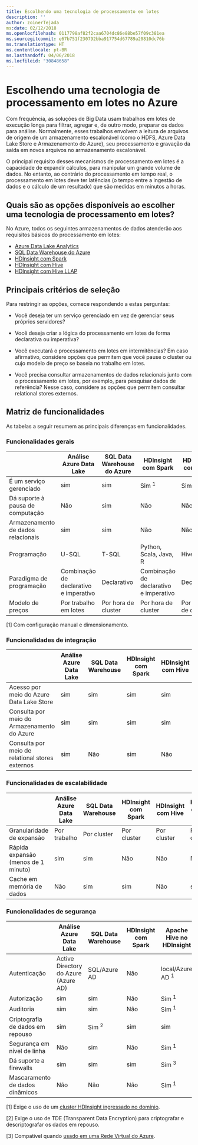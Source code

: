 ```yaml
---
title: Escolhendo uma tecnologia de processamento em lotes
description: ''
author: zoinerTejada
ms:date: 02/12/2018
ms.openlocfilehash: 0117798af82f2caa6704dc86e88be57f09c381ea
ms.sourcegitcommit: e67b751f230792bba917754d67789a20810dc76b
ms.translationtype: HT
ms.contentlocale: pt-BR
ms.lasthandoff: 04/06/2018
ms.locfileid: "30848658"
---
```

# <a name="choosing-a-batch-processing-technology-in-azure"></a>Escolhendo uma tecnologia de processamento em lotes no Azure

Com frequência, as soluções de Big Data usam trabalhos em lotes de execução longa para filtrar, agregar e, de outro modo, preparar os dados para análise. Normalmente, esses trabalhos envolvem a leitura de arquivos de origem de um armazenamento escalonável (como o HDFS, Azure Data Lake Store e Armazenamento do Azure), seu processamento e gravação da saída em novos arquivos no armazenamento escalonável. 

O principal requisito desses mecanismos de processamento em lotes é a capacidade de expandir cálculos, para manipular um grande volume de dados. No entanto, ao contrário do processamento em tempo real, o processamento em lotes deve ter latências (o tempo entre a ingestão de dados e o cálculo de um resultado) que são medidas em minutos a horas.

## <a name="what-are-your-options-when-choosing-a-batch-processing-technology"></a>Quais são as opções disponíveis ao escolher uma tecnologia de processamento em lotes?

No Azure, todos os seguintes armazenamentos de dados atenderão aos requisitos básicos do processamento em lotes:

- [Azure Data Lake Analytics](/azure/data-lake-analytics/)
- [SQL Data Warehouse do Azure](/azure/sql-data-warehouse/sql-data-warehouse-overview-what-is)
- [HDInsight com Spark](/azure/hdinsight/spark/apache-spark-overview)
- [HDInsight com Hive](/azure/hdinsight/hadoop/hdinsight-use-hive)
- [HDInsight com Hive LLAP](/azure/hdinsight/interactive-query/apache-interactive-query-get-started)

## <a name="key-selection-criteria"></a>Principais critérios de seleção

Para restringir as opções, comece respondendo a estas perguntas:

- Você deseja ter um serviço gerenciado em vez de gerenciar seus próprios servidores?

- Você deseja criar a lógica do processamento em lotes de forma declarativa ou imperativa?

- Você executará o processamento em lotes em intermitências? Em caso afirmativo, considere opções que permitem que você pause o cluster ou cujo modelo de preço se baseia no trabalho em lotes.

- Você precisa consultar armazenamentos de dados relacionais junto com o processamento em lotes, por exemplo, para pesquisar dados de referência? Nesse caso, considere as opções que permitem consultar relational stores externos.

## <a name="capability-matrix"></a>Matriz de funcionalidades

As tabelas a seguir resumem as principais diferenças em funcionalidades. 

### <a name="general-capabilities"></a>Funcionalidades gerais

| | Análise Azure Data Lake | SQL Data Warehouse do Azure | HDInsight com Spark | HDInsight com Hive | HDInsight com Hive LLAP |
| --- | --- | --- | --- | --- | --- |
| É um serviço gerenciado | sim | sim | Sim <sup>1</sup> | Sim <sup>1</sup> | Sim <sup>1</sup> |
| Dá suporte à pausa de computação | Não  | sim | Não | Não  | Não  |
| Armazenamento de dados relacionais | sim | sim | Não | Não  | Não  |
| Programação | U-SQL | T-SQL | Python, Scala, Java, R | HiveQL | HiveQL |
| Paradigma de programação | Combinação de declarativo e imperativo  | Declarativo | Combinação de declarativo e imperativo | Declarativo | Declarativo | 
| Modelo de preços | Por trabalho em lotes | Por hora de cluster | Por hora de cluster | Por hora de cluster | Por hora de cluster |  

[1] Com configuração manual e dimensionamento.

### <a name="integration-capabilities"></a>Funcionalidades de integração

| | Análise Azure Data Lake | SQL Data Warehouse | HDInsight com Spark | HDInsight com Hive | HDInsight com Hive LLAP |
| --- | --- | --- | --- | --- | --- |
| Acesso por meio do Azure Data Lake Store | sim | sim | sim | sim | sim |
| Consulta por meio do Armazenamento do Azure | sim | sim | sim | sim | sim |
| Consulta por meio de relational stores externos | sim | Não  | sim | Não | Não  |

### <a name="scalability-capabilities"></a>Funcionalidades de escalabilidade

| | Análise Azure Data Lake | SQL Data Warehouse | HDInsight com Spark | HDInsight com Hive | HDInsight com Hive LLAP |
| --- | --- | --- | --- | --- | --- |
| Granularidade de expansão  | Por trabalho | Por cluster | Por cluster | Por cluster | Por cluster |
| Rápida expansão (menos de 1 minuto) | sim | sim | Não | Não  | Não  |
| Cache em memória de dados | Não  | sim | sim | Não  | sim | 

### <a name="security-capabilities"></a>Funcionalidades de segurança

| | Análise Azure Data Lake | SQL Data Warehouse | HDInsight com Spark | Apache Hive no HDInsight | Hive LLAP no HDInsight |
| --- | --- | --- | --- | --- | --- |
| Autenticação  | Active Directory do Azure (Azure AD) | SQL/Azure AD | Não  | local/Azure AD <sup>1</sup> | local/Azure AD <sup>1</sup> |
| Autorização  | sim | sim| Não  | Sim <sup>1</sup> | Sim <sup>1</sup> |
| Auditoria  | sim | sim | Não  | Sim <sup>1</sup> | Sim <sup>1</sup> |
| Criptografia de dados em repouso | sim| Sim <sup>2</sup> | sim | sim | sim |
| Segurança em nível de linha | Não  | sim | Não  | Sim <sup>1</sup> | Sim <sup>1</sup> |
| Dá suporte a firewalls | sim | sim | sim | Sim <sup>3</sup> | Sim <sup>3</sup> |
| Mascaramento de dados dinâmicos | Não  | Não  | Não  | Sim <sup>1</sup> | Sim <sup>1</sup> |

[1] Exige o uso de um [cluster HDInsight ingressado no domínio](/azure/hdinsight/domain-joined/apache-domain-joined-introduction).

[2] Exige o uso de TDE (Transparent Data Encryption) para criptografar e descriptografar os dados em repouso.

[3] Compatível quando [usado em uma Rede Virtual do Azure](/azure/hdinsight/hdinsight-extend-hadoop-virtual-network).
